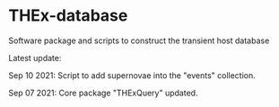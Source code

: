# THEx-database

Software package and scripts to construct the transient host database

Latest update:

Sep 10 2021: Script to add supernovae into the "events" collection.

Sep 07 2021: Core package "THExQuery" updated.
